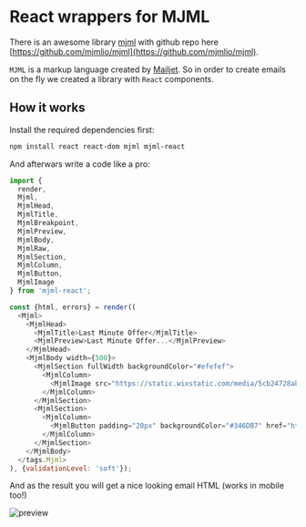 # React wrappers for MJML

There is an awesome library [mjml](https://mjml.io/) with github repo here [https://github.com/mjmlio/mjml](https://github.com/mjmlio/mjml).

`MJML` is a markup language created by [Mailjet](https://www.mailjet.com/).
So in order to create emails on the fly we created a library with `React` components.

## How it works

Install the required dependencies first:

```bash
npm install react react-dom mjml mjml-react
```

And afterwars write a code like a pro:

```js
import {
  render,
  Mjml,
  MjmlHead,
  MjmlTitle,
  MjmlBreakpoint,
  MjmlPreview,
  MjmlBody,
  MjmlRaw,
  MjmlSection,
  MjmlColumn,
  MjmlButton,
  MjmlImage
} from 'mjml-react';

const {html, errors} = render((
  <Mjml>
    <MjmlHead>
      <MjmlTitle>Last Minute Offer</MjmlTitle>
      <MjmlPreview>Last Minute Offer...</MjmlPreview>
    </MjmlHead>
    <MjmlBody width={500}>
      <MjmlSection fullWidth backgroundColor="#efefef">
        <MjmlColumn>
          <MjmlImage src="https://static.wixstatic.com/media/5cb24728abef45dabebe7edc1d97ddd2.jpg"/>
        </MjmlColumn>
      </MjmlSection>
      <MjmlSection>
        <MjmlColumn>
          <MjmlButton padding="20px" backgroundColor="#346DB7" href="https://www.wix.com/">I like it!</MjmlButton>
        </MjmlColumn>
      </MjmlSection>
    </MjmlBody>
  </tags.Mjml>
), {validationLevel: 'soft'});
```

And as the result you will get a nice looking email HTML (works in mobile too!)

![preview](https://user-images.githubusercontent.com/10008149/41058394-59b8ce9e-69d2-11e8-9eb9-c294f35bae9f.png)

